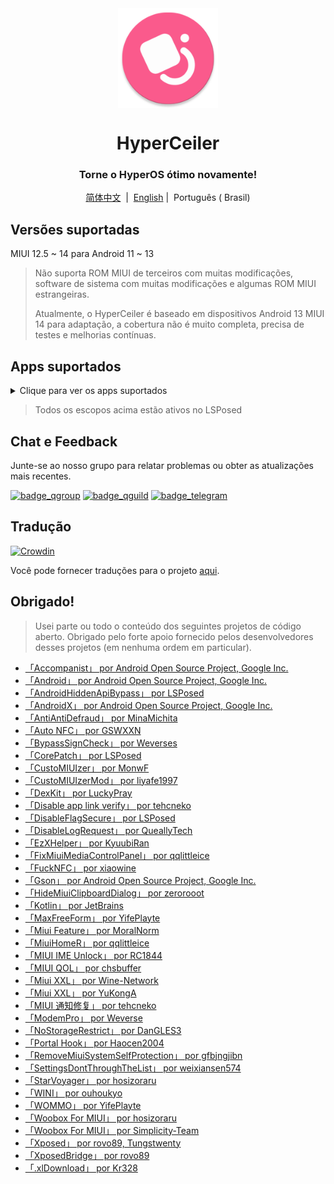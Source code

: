 <div align="center">

<img width="" src="/imgs/icon.png" width=160 height=160 align="center">

# HyperCeiler

### Torne o HyperOS ótimo novamente!

[简体中文](/README.md)&nbsp;&nbsp;|&nbsp;&nbsp;[English](/README_en-US.md) |&nbsp;&nbsp;Português (
Brasil)

</div>

## Versões suportadas

MIUI 12.5 ~ 14 para Android 11 ~ 13

> Não suporta ROM MIUI de terceiros com muitas modificações, software de sistema com muitas
> modificações e algumas ROM MIUI estrangeiras.
>
> Atualmente, o HyperCeiler é baseado em dispositivos Android 13 MIUI 14 para adaptação, a cobertura
> não é muito completa, precisa de testes e melhorias contínuas.
>

## Apps suportados

<details>
    <summary>Clique para ver os apps suportados</summary>

| Nome do app                      | Nome do pacote                     |
|:---------------------------------|:-----------------------------------|
| Framework do Sistema             | system                             |
| Ui do Sistema                    | com.android.systemui               |
| Launcher do sistema              | com.miui.home                      |
| Atualizações                     | com.android.updater                |
| Joyose                           | com.xiaomi.joyose                  |
| Configurações                    | com.xiaomi.misettings              |
| Segurança                        | com.miui.securitycenter            |
| Notas                            | com.miui.notes                     |
| Papéis de Parede Mi              | com.miui.miwallpaper               |
| Taplus                           | com.miui.contentextension          |
| Notificação de mensagem em tela  | com.xiaomi.barrage                 |
| Baidu IME para MIUI              | com.baidu.input_mi                 |
| Ui de chamadas                   | com.android.incallui               |
| Serviços do smartphone           | com.android.phone                  |
| Bateria e desempenho             | com.miui.powerkeeper               |
| Mensagens                        | com.android.mms                    |
| Captura de tela                  | com.miui.screenshot                |
| Limpeza                          | com.miui.cleanmaster               |
| Navegador                        | com.android.browser                |
| Rueban (MTB)                     | com.xiaomi.mtb                     |
| Gravador de tela                 | com.miui.screenrecorder            |
| Permissões                       | com.lbe.security.miui              |
| Configurações                    | com.android.settings               |
| Teclado Sogou para MIUI          | com.sohu.inputmethod.sogou.xiaomi  |
| Clima                            | com.miui.weather2                  |
| Transmitir                       | com.milink.service                 |
| Armazenamento externo            | com.android.externalstorage        |
| Tela ambiente                    | com.miui.aod                       |
| Arquivos                         | com.android.fileexplorer           |
| Plugin de serviço de sistema     | com.miui.securityadd               |
| Downloads                        | com.android.providers.downloads.ui |
| Downloads                        | com.android.providers.downloads    |
| Galeria                          | com.miui.gallery                   |
| Mi Canvas                        | com.miui.creation                  |
| Compartilhamento Mi              | com.miui.mishare.connectivity      |
| Editor da Galeria                | com.miui.mediaeditor               |
| MiCloud                          | com.miui.cloudservice              |
| Cartões inteligentes             | com.miui.tsmclient                 |
| iFlytek IME para MIUI            | com.iflytek.inputmethod.miui       |
| Instalador de Pacotes            | com.miui.packageinstaller          |
| GetApps                          | com.xiaomi.market                  |
| Assistente                       | com.miui.personalassistant         |
| Temas                            | com.android.thememanager           |
| com.miui.rom                     | com.miui.rom                       |
| Componentes de segurança da MIUI | com.miui.guardprovider             |
| Relógio                          | com.android.deskclock              |
| Câmera                           | com.android.camera                 |
| Tradutor IA                      | com.xiaomi.aiasst.vision           |
| AI Reco                          | com.xiaomi.aireco                  |
| Scanner                          | com.xiaomi.scanner                 |
| Mi IA                            | com.miui.voiceassist               |
| Músicas                          | com.miui.player                    |
| MIUI+                            | com.xiaomi.mirror                  |
| NetworkBoost                     | com.xiaomi.NetworkBoost            |
| Serviço NFC                      | com.android.nfc                    |

</details>

> Todos os escopos acima estão ativos no LSPosed

## Chat e Feedback

Junte-se ao nosso grupo para relatar problemas ou obter as atualizações mais recentes.

[![badge_qgroup]][qgroup_url]
[![badge_qguild]][qguild_url]
[![badge_telegram]][telegram_url]

## Tradução

[![Crowdin](https://badges.crowdin.net/cemiuiler/localized.svg)](https://crowdin.com/project/cemiuiler)

Você pode fornecer traduções para o projeto [aqui](https://crwd.in/cemiuiler).

## Obrigado!

> Usei parte ou todo o conteúdo dos seguintes projetos de código aberto. Obrigado pelo forte apoio
> fornecido pelos desenvolvedores desses projetos (em nenhuma ordem em particular).

- [「Accompanist」 por Android Open Source Project, Google Inc.](https://google.github.io/accompanist)
- [「Android」 por Android Open Source Project, Google Inc.](https://source.android.google.cn/license)
- [「AndroidHiddenApiBypass」 por LSPosed](https://github.com/LSPosed/AndroidHiddenApiBypass)
- [「AndroidX」 por Android Open Source Project, Google Inc.](https://github.com/androidx/androidx)
- [「AntiAntiDefraud」 por MinaMichita](https://github.com/MinaMichita/AntiAntiDefraud)
- [「Auto NFC」 por GSWXXN](https://github.com/GSWXXN/AutoNFC)
- [「BypassSignCheck」 por Weverses](https://github.com/Weverses/BypassSignCheck)
- [「CorePatch」 por LSPosed](https://github.com/LSPosed/CorePatch)
- [「CustoMIUIzer」 por MonwF](https://github.com/MonwF/customiuizer)
- [「CustoMIUIzerMod」 por liyafe1997](https://github.com/liyafe1997/CustoMIUIzerMod)
- [「DexKit」 por LuckyPray](https://github.com/LuckyPray/DexKit)
- [「Disable app link verify」 por tehcneko](https://github.com/Xposed-Modules-Repo/io.github.tehcneko.applinkverify)
- [「DisableFlagSecure」 por LSPosed](https://github.com/LSPosed/DisableFlagSecure)
- [「DisableLogRequest」 por QueallyTech](https://github.com/QueallyTech/DisableLogRequest)
- [「EzXHelper」 por KyuubiRan](https://github.com/KyuubiRan/EzXHelper)
- [「FixMiuiMediaControlPanel」 por qqlittleice](https://github.com/qqlittleice/FixMiuiMediaControlPanel)
- [「FuckNFC」 por xiaowine](https://github.com/xiaowine/FuckNFC)
- [「Gson」 por Android Open Source Project, Google Inc.](https://github.com/google/gson)
- [「HideMiuiClipboardDialog」 por zerorooot](https://github.com/zerorooot/HideMiuiClipboardDialog)
- [「Kotlin」 por JetBrains](https://github.com/JetBrains/kotlin)
- [「MaxFreeForm」 por YifePlayte](https://github.com/YifePlayte/MaxFreeForm)
- [「Miui Feature」 por MoralNorm](https://github.com/moralnorm/miui_feature)
- [「MiuiHomeR」 por qqlittleice](https://github.com/qqlittleice/MiuiHome_R)
- [「MIUI IME Unlock」 por RC1844](https://github.com/RC1844/MIUI_IME_Unlock)
- [「MIUI QOL」 por chsbuffer](https://github.com/chsbuffer/MIUIQOL)
- [「Miui XXL」 por Wine-Network](https://github.com/Wine-Network/Miui_XXL)
- [「Miui XXL」 por YuKongA](https://github.com/YuKongA/Miui_XXL)
- [「MIUI 通知修复」 por tehcneko](https://github.com/Xposed-Modules-Repo/io.github.tehcneko.miuinotificationfix)
- [「ModemPro」 por Weverse](https://github.com/Weverses/ModemPro)
- [「NoStorageRestrict」 por DanGLES3](https://github.com/Xposed-Modules-Repo/com.github.dan.nostoragerestrict)
- [「Portal Hook」 por Haocen2004](https://github.com/Haocen2004/PortalHook)
- [「RemoveMiuiSystemSelfProtection」 por gfbjngjibn](https://github.com/gfbjngjibn/RemoveMiuiSystemSelfProtection)
- [「SettingsDontThroughTheList」 por weixiansen574](https://github.com/weixiansen574/settingsdontthroughthelist)
- [「StarVoyager」 por hosizoraru](https://github.com/hosizoraru/StarVoyager)
- [「WINI」 por ouhoukyo](https://github.com/ouhoukyo/WINI)
- [「WOMMO」 por YifePlayte](https://github.com/YifePlayte/WOMMO)
- [「Woobox For MIUI」 por hosizoraru](https://github.com/hosizoraru/WooBoxForMIUI)
- [「Woobox For MIUI」 por Simplicity-Team](https://github.com/Simplicity-Team/WooBoxForMIUI)
- [「Xposed」 por rovo89, Tungstwenty](https://github.com/rovo89/XposedBridge)
- [「XposedBridge」 por rovo89](https://github.com/rovo89/XposedBridge)
- [「.xlDownload」 por Kr328](https://github.com/Kr328/.xlDownload)

[qgroup_url]: https://jq.qq.com/?_wv=1027&k=TedCJq8V

[badge_qgroup]: https://img.shields.io/badge/QQ-Grupo-4DB8FF?style=for-the-badge&logo=tencentqq

[qguild_url]: https://pd.qq.com/s/35ooe0ssj

[badge_qguild]: https://img.shields.io/badge/QQ-Canal-4991D3?style=for-the-badge&logo=tencentqq

[telegram_url]: https://t.me/cemiuiler

[badge_telegram]: https://img.shields.io/badge/dynamic/json?style=for-the-badge&color=2CA5E0&label=Telegram&logo=telegram&query=%24.data.totalSubs&url=https%3A%2F%2Fapi.spencerwoo.com%2Fsubstats%2F%3Fsource%3Dtelegram%26queryKey%3Dcemiuiler
